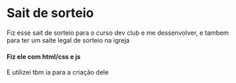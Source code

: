 <h1> Sait de sorteio</h1>
<p>Fiz esse sait de sorteio para o curso dev club e me dessenvolver, e tambem para ter um saite legal de sorteio na igreja </p>
<h4>Fiz ele com <strong>html/css e js</strong> </h4>
  <p>E utilizei tbm ia para a criação dele</p>
